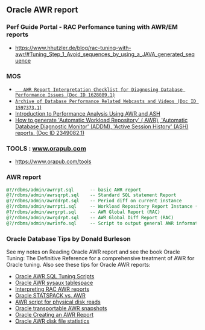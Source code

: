 ## Oracle AWR report
### Perf Guide Portal - RAC Perfomance tuning with AWR/EM reports
* https://www.hhutzler.de/blog/rac-tuning-with-awr/#Tuning_Step_1_Avoid_sequences_by_using_a_JAVA_generated_sequence

### MOS 
* [``	AWR Report Interpretation Checklist for Diagnosing Database Performance Issues (Doc ID 1628089.1)``](https://support.oracle.com/epmos/faces/DocumentDisplay?_afrLoop=253941980006798&id=1628089.1&displayIndex=5&_afrWindowMode=0&_adf.ctrl-state=hhpe3qlm4_166#aref_section31)
* [``Archive of Database Performance Related Webcasts and Videos (Doc ID 1597373.1``)](https://support.oracle.com/epmos/faces/DocumentDisplay?_afrLoop=254265968004134&parent=DOCUMENT&sourceId=1628089.1&id=1597373.1&_afrWindowMode=0&_adf.ctrl-state=hhpe3qlm4_264)
* [Introduction to Performance Analysis Using AWR and ASH](http://education.oracle.com/pls/web_prod-plq-dad/db_pages.getpage?page_id=721&get_params=streamId:21)
* [How to generate 'Automatic Workload Repository' ( AWR), 'Automatic Database Diagnostic Monitor' (ADDM), 'Active Session History' (ASH) reports. (Doc ID 2349082.1)](https://support.oracle.com/epmos/faces/DocumentDisplay?_afrLoop=253954498490732&id=2349082.1&displayIndex=10&_afrWindowMode=0&_adf.ctrl-state=hhpe3qlm4_215#aref_section21)
### TOOLS : www.orapub.com
* https://www.orapub.com/tools

### AWR report

```sql
@?/rdbms/admin/awrrpt.sql      -- basic AWR report
@?/rdbms/admin/awrsqrpt.sql    -- Standard SQL statement Report
@?/rdbms/admin/awrddrpt.sql    -- Period diff on current instance
@?/rdbms/admin/awrrpti.sql     -- Workload Repository Report Instance (RAC)
@?/rdbms/admin/awrgrpt.sql     -- AWR Global Report (RAC)
@?/rdbms/admin/awrgdrpt.sql    -- AWR Global Diff Report (RAC)
@?/rdbms/admin/awrinfo.sql     -- Script to output general AWR information
```

### Oracle Database Tips by Donald Burleson
See my notes on Reading Oracle AWR report and see the book Oracle Tuning: The Definitive Reference for a comprehensive treatment of AWR for Oracle tuning.  Also see these tips for Oracle AWR reports:

* [Oracle AWR SQL Tuning Scripts](http://www.dba-oracle.com/art_orafaq_awr_sql_tuning.htm)
* [Oracle AWR sysaux tablespace](http://www.fast-track.cc/t_awr_workload_sysaux_tablespaces.htm)
* [Interpreting RAC AWR reports](http://www.dba-oracle.com/t_rac_statspack_awr_report_tips.htm)
* [Oracle STATSPACK vs. AWR](http://www.fast-track.cc/t_statspack_awr.htm)
* [AWR script for physical disk reads](http://www.dba-oracle.com/art_orafaq_awr_disk_reads.htm)
* [Oracle transportable AWR snapshots](http://www.rampant-books.com/art_oracle_awr_transportable_snapshots.htm)
* [Oracle Creating an AWR Report](http://www.dba-oracle.com/oracle10g_tuning/t_oracle_creating_awr_report_awrrpt.htm)
* [Oracle AWR disk file statistics](http://www.praetoriate.com/t_awr_disk_file_statistics.htm)
